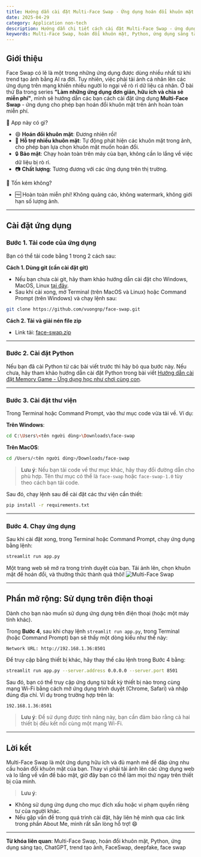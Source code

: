 ```yaml
---
title: Hướng dẫn cài đặt Multi-Face Swap - Ứng dụng hoán đổi khuôn mặt miễn phí và an toàn
date: 2025-04-29
category: Application non-tech
description: Hướng dẫn chi tiết cách cài đặt Multi-Face Swap - ứng dụng giúp bạn hoán đổi khuôn mặt miễn phí và an toàn. Bao gồm cách tải code, cài đặt môi trường.
keywords: Multi-Face Swap, hoán đổi khuôn mặt, Python, ứng dụng sáng tạo, ChatGPT, FaceSwap, deepfake
---
```


## Giới thiệu

Face Swap có lẽ là một trong những ứng dụng được dùng nhiều nhất từ khi trend tạo ảnh bằng AI ra đời. Tuy nhiên, việc phải tải ảnh cá nhân lên các ứng dụng trên mạng khiến nhiều người lo ngại về rò rỉ dữ liệu cá nhân. Ở bài thứ Ba trong series **"Làm những ứng dụng đơn giản, hữu ích và chia sẻ miễn phí"**, mình sẽ hướng dẫn các bạn cách cài đặt ứng dụng **Multi-Face Swap** - ứng dụng cho phép bạn hoán đổi khuôn mặt trên ảnh hoàn toàn miễn phí.

🤔 App này có gì?
- 😄 **Hoán đổi khuôn mặt**: Đương nhiên rồi!
- 👥 **Hỗ trợ nhiều khuôn mặt**: Tự động phát hiện các khuôn mặt trong ảnh, cho phép bạn lựa chọn khuôn mặt muốn hoán đổi.
- 🔒 **Bảo mật**: Chạy hoàn toàn trên máy của bạn, không cần lo lắng về việc dữ liệu bị rò rỉ.
- 📷 **Chất lượng**: Tương đương với các ứng dụng trên thị trường.

💸 Tốn kém không?
- 🆓 Hoàn toàn miễn phí! Không quảng cáo, không watermark, không giới hạn số lượng ảnh.

---

## Cài đặt ứng dụng

### Bước 1. Tải code của ứng dụng

Bạn có thể tải code bằng 1 trong 2 cách sau:

**Cách 1. Dùng git (cần cài đặt git)**  
- Nếu bạn chưa cài git, hãy tham khảo hướng dẫn cài đặt cho Windows, MacOS, Linux [tại đây](https://git-scm.com/book/en/v2/Getting-Started-Installing-Git).  
- Sau khi cài xong, mở Terminal (trên MacOS và Linux) hoặc Command Prompt (trên Windows) và chạy lệnh sau:
```bash
git clone https://github.com/vuongnp/face-swap.git
```

**Cách 2. Tải và giải nén file zip**  
- Link tải: [face-swap.zip](https://github.com/vuongnp/face-swap/archive/refs/tags/1.0.zip)

---

### Bước 2. Cài đặt Python

Nếu bạn đã cài Python từ các bài viết trước thì hãy bỏ qua bước này. Nếu chưa, hãy tham khảo hướng dẫn cài đặt Python trong bài viết [Hướng dẫn cài đặt Memory Game - Ứng dụng học như chơi cùng con](https://vuongnp.github.io/alexv-blog/#blog=Blog3_MemoryGame).

---

### Bước 3. Cài đặt thư viện

Trong Terminal hoặc Command Prompt, vào thư mục code vừa tải về. Ví dụ:

**Trên Windows**:
```bash
cd C:\Users\<tên người dùng>\Downloads\face-swap
```

**Trên MacOS**:
```bash
cd /Users/<tên người dùng>/Downloads/face-swap
```
> **Lưu ý**: Nếu bạn tải code về thư mục khác, hãy thay đổi đường dẫn cho phù hợp. Tên thư mục có thể là `face-swap` hoặc `face-swap-1.0` tùy theo cách bạn tải code.

Sau đó, chạy lệnh sau để cài đặt các thư viện cần thiết:
```bash
pip install -r requirements.txt
```

---

### Bước 4. Chạy ứng dụng

Sau khi cài đặt xong, trong Terminal hoặc Command Prompt, chạy ứng dụng bằng lệnh:
```bash
streamlit run app.py
```

Một trang web sẽ mở ra trong trình duyệt của bạn. Tải ảnh lên, chọn khuôn mặt để hoán đổi, và thưởng thức thành quả thôi!
![Multi-Face Swap](face-swap.gif "Ứng dụng Multi-Face Swap")

---

## Phần mở rộng: Sử dụng trên điện thoại
Dành cho bạn nào muốn sử dụng ứng dụng trên điện thoại (hoặc một máy tính khác).

Trong **Bước 4**, sau khi chạy lệnh `streamlit run app.py`, trong Terminal (hoặc Command Prompt) bạn sẽ thấy một dòng kiểu như thế này:
```
Network URL: http://192.168.1.36:8501
```

Để truy cập bằng thiết bị khác, hãy thay thế câu lệnh trong Bước 4 bằng:
```bash
streamlit run app.py --server.address 0.0.0.0 --server.port 8501
```

Sau đó, bạn có thể truy cập ứng dụng từ bất kỳ thiết bị nào trong cùng mạng Wi-Fi bằng cách mở ứng dụng trình duyệt (Chrome, Safari) và nhập đúng địa chỉ. Ví dụ trong trường hợp trên là:
```bash
192.168.1.36:8501
```
> **Lưu ý**: Để sử dụng được tính năng này, bạn cần đảm bảo rằng cả hai thiết bị đều kết nối cùng một mạng Wi-Fi.

---

## Lời kết

Multi-Face Swap là một ứng dụng hữu ích và đủ mạnh mẽ để đáp ứng nhu cầu hoán đổi khuôn mặt của bạn. Thay vì phải tải ảnh lên các ứng dụng web và lo lắng về vấn đề bảo mật, giờ đây bạn có thể làm mọi thứ ngay trên thiết bị của mình.

> **Lưu ý**: 
- Không sử dụng ứng dụng cho mục đích xấu hoặc vi phạm quyền riêng tư của người khác.
- Nếu gặp vấn đề trong quá trình cài đặt, hãy liên hệ mình qua các link trong phần About Me, mình rất sẵn lòng hỗ trợ! 😄

---

**Từ khóa liên quan**: Multi-Face Swap, hoán đổi khuôn mặt, Python, ứng dụng sáng tạo, ChatGPT, trend tạo ảnh, FaceSwap, deepfake, face swap